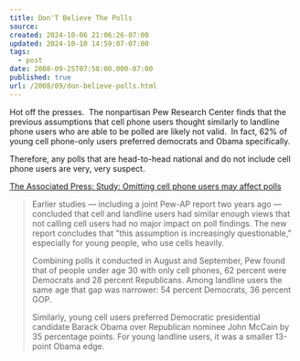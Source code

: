 ```yaml
---
title: Don'T Believe The Polls
source: 
created: 2024-10-06 21:06:26-07:00
updated: 2024-10-10 14:59:07-07:00
tags:
  - post
date: 2008-09-25T07:58:00.000-07:00
published: true
url: /2008/09/don-believe-polls.html
---
```



Hot off the presses.  The nonpartisan Pew Research Center finds that the previous assumptions that cell phone users thought similarly to landline phone users who are able to be polled are likely not valid.  In fact, 62% of young cell phone-only users preferred democrats and Obama specifically.   
  
Therefore, any polls that are head-to-head national and do not include cell phone users are very, very suspect.  
  
[The Associated Press: Study: Omitting cell phone users may affect polls](https://ap.google.com/article/ALeqM5ghE90VmHD7FCzd3Vq-_6-lUOUEDwD93DRP300)  

> Earlier studies — including a joint Pew-AP report two years ago — concluded that cell and landline users had similar enough views that not calling cell users had no major impact on poll findings. The new report concludes that "this assumption is increasingly questionable," especially for young people, who use cells heavily.  
>   
> Combining polls it conducted in August and September, Pew found that of people under age 30 with only cell phones, 62 percent were Democrats and 28 percent Republicans. Among landline users the same age that gap was narrower: 54 percent Democrats, 36 percent GOP.  
>   
> Similarly, young cell users preferred Democratic presidential candidate Barack Obama over Republican nominee John McCain by 35 percentage points. For young landline users, it was a smaller 13-point Obama edge.